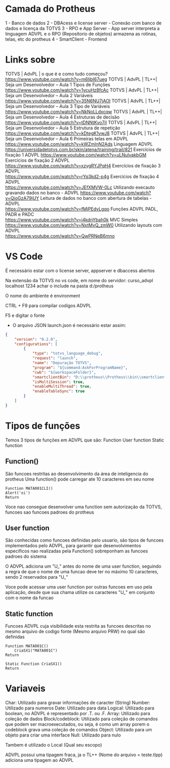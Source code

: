 # Camada do Protheus

1 - Banco de dados
2 - DBAcess e license server - Conexão com banco de dados e licença da TOTVS
3 - RPO e App Server - App server interpreta a linguagem ADVPL e o RPO (Repositorio de objetos) armazena as rotinas, telas, etc do protheus
4 - SmartClient - Frontend

# Links sobre

TOTVS | AdvPL | o que é e como tudo começou?
https://www.youtube.com/watch?v=m6libI67ueg
TOTVS | AdvPL | TL++| Seja um Desenvolvedor – Aula 1	Tipos de Funções
https://www.youtube.com/watch?v=1ycuHz8fcAc
TOTVS | AdvPL | TL++| Seja um Desenvolvedor – Aula 2	Variáveis
https://www.youtube.com/watch?v=35N6NU7jAOI
TOTVS | AdvPL | TL++| Seja um Desenvolvedor – Aula 3	Tipo de Variáveis
https://www.youtube.com/watch?v=NkNoLLdxcqw
TOTVS | AdvPL | TL++| Seja um Desenvolvedor – Aula 4	Estruturas de decisão
https://www.youtube.com/watch?v=tDNNtKyo7jI
TOTVS | AdvPL | TL++| Seja um Desenvolvedor – Aula 5	Estrutura de repetição
https://www.youtube.com/watch?v=kDtegK1vwJ8
TOTVS | AdvPL | TL++| Seja um Desenvolvedor – Aula 6	Primeiras telas em ADVPL
https://www.youtube.com/watch?v=kWZmlnN2Ads
Linguagem ADVPL	
https://universidadetotvs.com.br/skin/atena/training/trail/821
Exercícios de fixação 1 ADVPL
https://www.youtube.com/watch?v=uLNulvakbGM
Exercícios de fixação 2 ADVPL		
https://www.youtube.com/watch?v=xzygRYJPqH4
Exercícios de fixação 3 ADVPL		
https://www.youtube.com/watch?v=rYq3kd2-p4g
Exercícios de fixação 4 ADVPL		
https://www.youtube.com/watch?v=JEfXMVW-0Lc
Utilizando execauto gravando dados no banco - ADVPL	
https://www.youtube.com/watch?v=QioGzA79jUY
Leitura de dados no banco com abertura de tabelas - ADVPL	
https://www.youtube.com/watch?v=fMjPEdvLgqo
Funções ADVPL PADL, PADR e PADC		
https://www.youtube.com/watch?v=i4kdnYbah0k
MVC Simples		
https://www.youtube.com/watch?v=NxtMvQ_zmW0
Utilizando layouts com ADVPL		
https://www.youtube.com/watch?v=QwPRNeB6mno

# VS Code

É necessário estar com o license server, appserver e dbaccess abertos

Na extensão da TOTVS no vs code, em nome do servidor:
curso_advpl
localhost
1234
achar o include na pasta d:/protheus

O nome do ambiente é environment

CTRL + F9 para compilar codigos ADVPL

F5 e digitar o fonte

- O arquivo JSON launch.json é necessário estar assim: 
```json
{
    "version": "0.2.0",
    "configurations": [
        {
            "type": "totvs_language_debug",
            "request": "launch",
            "name": "Depuração TOTVS",
            "program": "${command:AskForProgramName}",
            "cwb": "${workspaceFolder}",
            "smartclientBin": "D:\\protheus\\Protheus\\bin\\smartclient\\smartclient.exe",
            "isMultiSession": true,
            "enableMultiThread": true,
            "enableTableSync": true
        }
    ]
}
```


# Tipos de funções

Temos 3 tipos de funções em ADVPL que são:
Function
User function
Static function

## Function()

São funcoes restritas ao desenvolvimento da área de inteligencia do protheus
Uma function() pode carregar ate 10 caracteres em seu nome

```advpl
Function MATA001CLI()
Alert('oi')
Return
```

Voce nao consegue desenvolver uma function sem autorização da TOTVS, funcoes sao funcoes padroes do protheus

## User function

São conhecidas como funcoes definidas pelo usuario, são tipos de funcoes implementados pelo ADVPL, para garantir que desenvolvimentos especificos nao realizadas pela Function() sobreponham as funcoes padroes do sistema

O ADVPL adiciona um "U_" antes do nome de uma user function, seguindo a regra de que o nome de uma funcao deve ter no máximo 10 caracteres, sendo 2 reservados para "U_"

Voce pode acessar uma user function por outras funcoes em uso pela aplicação, desde que sua chama utilize os caracteres "U_" em conjunto com o nome da funcao

## Static function

Funcoes ADVPL cuja visibilidade esta restrita as funcoes descritas no mesmo arquivo de codigo fonte (Mesmo arquivo PRW) no qual são definidas

```advpl
Function MATA001C()
	CriaSX1("MATA001C")
Return

Static Function CriaSX1()
Return
```

# Variaveis

Char: Utilizado para gravar informações de caracter (String)
Number: Utilizado para numeros
Date: Utilizado para data
Logical: Utilizado para boolean, no ADVPL é representado por .T. ou .F.
Array: Utilizado para coleção de dados
Block/codeblock: Utilizado para coleção de comandos que podem ser macroexecutados, ou seja, é como um array porem o codeblock grava uma coleção de comandos
Object: Utilizado para um objeto para criar uma interface
Null: Utilizado para nulo

Tambem é utilizado o Local (Qual seu escopo)

ADVPL possui uma tipagem fraca, ja o TL++ (Nome do arquivo = teste.tlpp) adiciona uma tipagem ao ADVPL
